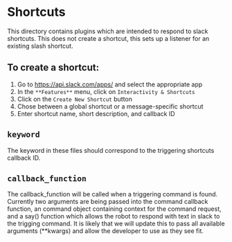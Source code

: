 # Shortcuts
This directory contains plugins which are intended to respond to slack shortcuts. This does not create a shortcut, this sets up a listener for an existing slash shortcut.

## To create a shortcut:

1. Go to https://api.slack.com/apps/ and select the appropriate app
1. In the `**Features**` menu, click on `Interactivity & Shortcuts`
1. Click on the `Create New Shortcut` button
1. Chose between a global shortcut or a message-specific shortcut
1. Enter shortcut name, short description, and callback ID

## `keyword`
The keyword in these files should correspond to the triggering shortcuts callback ID.

## `callback_function`
The callback_function will be called when a triggering command is found. Currently two arguments are being passed into the command callback function, an command object containing context for the command request, and a say() function which allows the robot to respond with text in slack to the trigging command. It is likely that we will update this to pass all available arguments (**kwargs) and allow the developer to use as they see fit.